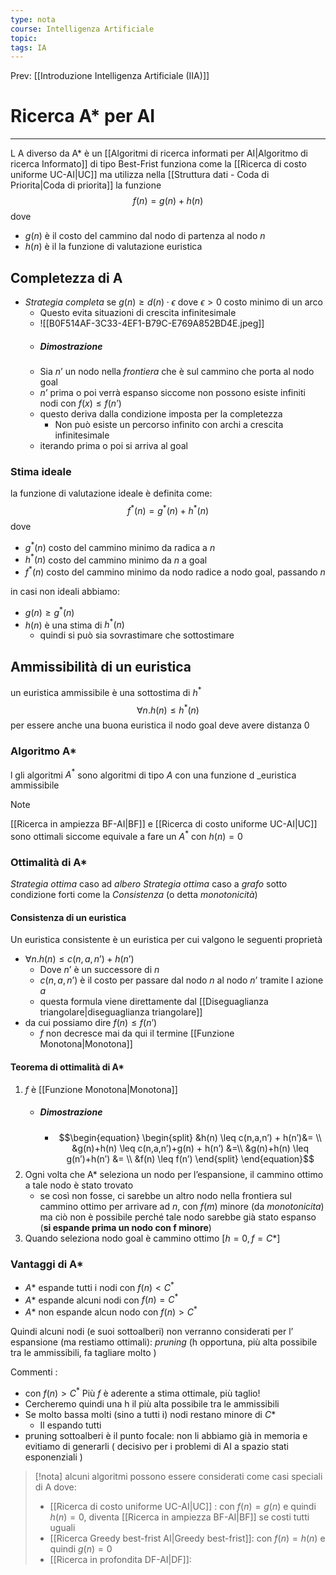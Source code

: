 ```yaml
---
type: nota
course: Intelligenza Artificiale
topic: 
tags: IA
---
```


Prev: [[Introduzione Intelligenza Artificiale (IIA)]]

# Ricerca A* per AI
---
L A diverso da A* è un [[Algoritmi di ricerca informati per AI|Algoritmo di ricerca Informato]] di tipo Best-Frist  funziona come la [[Ricerca di costo uniforme UC-AI|UC]] ma utilizza nella [[Struttura dati - Coda di Priorita|Coda di priorita]] la funzione $$f(n) = g(n)+h(n)$$
dove
- $g(n)$ è il costo del cammino dal nodo di partenza al nodo $n$
- $h(n)$ è il la funzione di valutazione euristica



## Completezza di A
- _Strategia completa_ se $g(n) \geq d(n) \cdot \epsilon$  dove $\epsilon >0$ costo minimo di un arco
	- Questo evita situazioni di crescita infinitesimale 
	- ![[B0F514AF-3C33-4EF1-B79C-E769A852BD4E.jpeg]]
	- ##### Dimostrazione 
	- Sia $n’$ un nodo nella _frontiera_  che è sul cammino che porta al nodo goal
	- $n’$ prima o poi verrà espanso siccome non possono esiste  infiniti nodi con $f(x) \leq f(n’)$
	- questo deriva dalla condizione imposta per la completezza
		- Non può esiste un percorso infinito con archi a crescita infinitesimale
	- iterando prima o poi si arriva al goal 


### Stima ideale
la funzione di valutazione ideale è definita come:
$$f^*(n)=g^*(n)+h^*(n)$$
dove 
- $g^*(n)$ costo del cammino minimo da radica a $n$
- $h^*(n)$ costo del cammino minimo da $n$ a goal
- $f^*(n)$ costo del cammino minimo da nodo radice a nodo goal, passando $n$

in casi non ideali abbiamo:
- $g(n) \geq g^*(n)$ 
- $h(n)$ è una stima di $h^*(n)$ 
	- quindi si può sia sovrastimare che sottostimare
	 
## Ammissibilità di un euristica
un euristica ammissibile è una sottostima di $h^*$	 $$\forall n.h(n) \leq h^*(n)$$
per essere anche una buona euristica il nodo goal deve avere distanza 0


### Algoritmo A*
l gli algoritmi $A^*$ sono algoritmi di tipo $A$ con una funzione d _euristica ammissibile

>[!note]
>[[Ricerca in ampiezza BF-AI|BF]] e [[Ricerca di costo uniforme UC-AI|UC]] sono ottimali siccome equivale a fare un $A^*$ con $h(n)=0$


### Ottimalità di A*
_Strategia ottima_ caso ad _albero_
_Strategia ottima_ caso a _grafo_ sotto condizione forti come la _Consistenza_ (o detta _monotonicità_)

#### Consistenza di un euristica
Un euristica consistente è un euristica per cui valgono le seguenti proprietà
- $\forall n.h(n) \leq c(n,a,n’) + h(n’)$
	- Dove $n’$ è un successore di $n$
	- $c(n,a,n’)$ è il costo per passare dal nodo $n$ al nodo $n’$ tramite l azione $a$
	- questa formula viene direttamente dal [[Diseguaglianza triangolare|diseguaglianza triangolare]]
-  da cui possiamo dire $f(n) \leq f(n’)$ 
	- $f$ non decresce mai da qui il termine [[Funzione Monotona|Monotona]]
	
	
#### Teorema di ottimalità di A*
1. $f$ è [[Funzione Monotona|Monotona]]
	- ##### Dimostrazione 
		- $$\begin{equation}
			\begin{split}
			&h(n) \leq c(n,a,n’) + h(n’)&= \\
			&g(n)+h(n) \leq c(n,a,n’)+g(n) + h(n’) &=\\
			&g(n)+h(n) \leq g(n’)+h(n’) &= \\
			&f(n) \leq f(n’)
			\end{split}
			\end{equation}$$
2. Ogni volta che A* seleziona un nodo per l’espansione, il cammino ottimo a tale nodo è stato trovato 
	- se così non fosse,  ci sarebbe un altro nodo nella frontiera sul cammino ottimo  per arrivare ad $n$, con $f(m)$ minore (da _monotonicita_)  ma ciò non è possibile perché tale nodo sarebbe già stato espanso (**si espande prima un nodo con f minore**)
3.  Quando seleziona nodo goal è cammino ottimo $[h=0, f=C*]$


### Vantaggi di A*
- $A*$ espande tutti i nodi con $f(n) <C^*$    
- $A*$ espande  alcuni nodi con $f(n) =C^*$ 
- $A*$ non espande alcun nodo con $f(n) > C^*$ 

Quindi alcuni nodi (e suoi sottoalberi) non verranno considerati per l’ espansione (ma restiamo ottimali):
	_pruning_ (h opportuna, più alta possibile tra le ammissibili, fa tagliare molto )


Commenti : 
- con $f(n) > C^*$ Più $f$ è aderente a stima ottimale, più taglio!  
- Cercheremo quindi una h il più alta possibile tra le ammissibili
-  Se molto bassa molti (sino a tutti i) nodi restano minore di $C*$ 
	- Il espando tutti 
- pruning sottoalberi è il punto focale: non li abbiamo già in memoria e evitiamo di generarli  ( decisivo per i problemi di AI a spazio stati esponenziali )


> [!nota]
>   alcuni algoritmi possono essere considerati come casi speciali di A dove:
>  - [[Ricerca di costo uniforme UC-AI|UC]] : con $f(n)= g(n)$ e quindi  $h(n) = 0$, diventa [[Ricerca in ampiezza BF-AI|BF]] se costi tutti uguali
>  - [[Ricerca Greedy best-frist AI|Greedy best-frist]]: con $f(n)= h(n)$ e quindi  $g(n) = 0$
>  - [[Ricerca in profondita DF-AI|DF]]:





